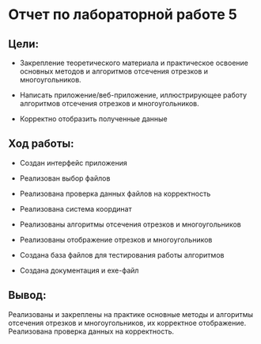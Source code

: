 # __Отчет по лабораторной работе 5__

## Цели:

* Закрепление теоретического материала и практическое освоение основных методов и алгоритмов отсечения отрезков и многоугольников. 

* Написать приложение/веб-приложение, иллюстрирующее работу алгоритмов отсечения отрезков и многоугольников.

* Корректно отобразить полученные данные 

## Ход работы: 

* Создан интерфейс приложения

* Реализован выбор файлов

* Реализована проверка данных файлов на корректность

* Реализована система координат

* Реализованы алгоритмы отсечения отрезков и многоугольников

* Реализованы отображение отрезков и многоугольников

* Создана база файлов для тестирования работы алгоритмов

* Создана документация и exe-файл

## Вывод:

Реализованы и закреплены на практике основные методы и алгоритмы отсечения отрезков и многоугольников, их корректное отображение. Реализована проверка данных на корректность.